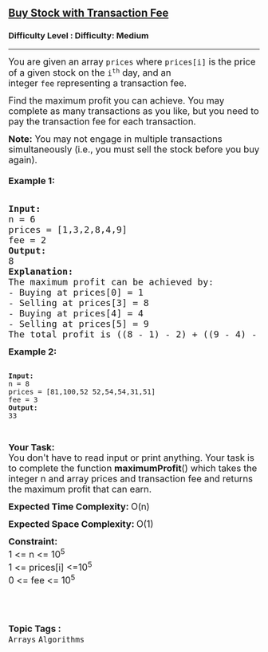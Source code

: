 <h2><a href="https://www.geeksforgeeks.org/problems/buy-stock-with-transaction-fee/1">Buy Stock with Transaction Fee</a></h2><h3>Difficulty Level : Difficulty: Medium</h3><hr><div class="problems_problem_content__Xm_eO"><p><span style="font-size: 18px;">You are given an array&nbsp;<code>prices</code>&nbsp;where&nbsp;<code>prices[i]</code>&nbsp;is the price of a given stock on the&nbsp;<code>i<sup>th</sup></code>&nbsp;day, and an integer&nbsp;<code>fee</code>&nbsp;representing a transaction fee.</span></p>
<p><span style="font-size: 18px;">Find the maximum profit you can achieve. You may complete as many transactions as you like, but you need to pay the transaction fee for each transaction.</span></p>
<p><span style="font-size: 18px;"><strong>Note:</strong>&nbsp;You may not engage in multiple transactions simultaneously (i.e., you must sell the stock before you buy again).<br><br><strong>Example 1:</strong></span></p>
<pre><strong><span style="font-size: 18px;">
Input:
</span></strong><span style="font-size: 18px;">n = 6
prices = [1,3,2,8,4,9]
fee = 2
<strong>Output:
</strong>8
<strong>Explanation:</strong></span>
<span style="font-size: 18px;">The maximum profit can be achieved by:
- Buying at prices[0] = 1
- Selling at prices[3] = 8
- Buying at prices[4] = 4
- Selling at prices[5] = 9
The total profit is ((8 - 1) - 2) + ((9 - 4) - 2) = 8.<br></span></pre>
<p style="font-family: -apple-system, BlinkMacSystemFont, 'Segoe UI', Roboto, Oxygen, Ubuntu, Cantarell, 'Open Sans', 'Helvetica Neue', sans-serif; white-space: normal;"><span style="font-size: 18px;"><strong>Example 2:</strong></span></p>
<pre><strong>
Input:
</strong>n = 8
prices = [81,100,52 52,54,54,31,51]
fee = 3
<strong>Output:
</strong>33</pre>
<p>&nbsp;</p>
<p><span style="font-size: 18px;"><strong>Your Task:<br></strong>You don't have to read input or print anything. Your task is to complete the function <strong>maximumProfit</strong>() which takes the integer n and array prices and transaction fee and returns the maximum profit that can earn.</span></p>
<p><span style="font-size: 18px;"><strong>Expected Time Complexity: </strong>O(n)</span></p>
<p><span style="font-size: 18px;"><strong>Expected Space Complexity: </strong>O(1)</span></p>
<p><span style="font-size: 18px;"><strong>Constraint:</strong><br>1 &lt;= n &lt;= 10<sup>5</sup></span><br><span style="font-size: 18px;">1 &lt;= prices[i] &lt;=10<sup>5&nbsp;</sup><br>0 &lt;= fee &lt;= 10<sup>5</sup></span></p>
<p>&nbsp;</p></div><br><p><span style=font-size:18px><strong>Topic Tags : </strong><br><code>Arrays</code>&nbsp;<code>Algorithms</code>&nbsp;